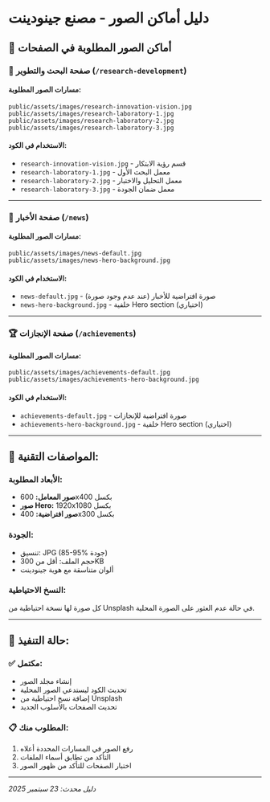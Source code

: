 # دليل أماكن الصور - مصنع جينودينت

## 📍 **أماكن الصور المطلوبة في الصفحات**

### 🔬 **صفحة البحث والتطوير** (`/research-development`)

#### **مسارات الصور المطلوبة:**
```
public/assets/images/research-innovation-vision.jpg
public/assets/images/research-laboratory-1.jpg  
public/assets/images/research-laboratory-2.jpg
public/assets/images/research-laboratory-3.jpg
```

#### **الاستخدام في الكود:**
- `research-innovation-vision.jpg` - قسم رؤية الابتكار
- `research-laboratory-1.jpg` - معمل البحث الأول
- `research-laboratory-2.jpg` - معمل التحليل والاختبار  
- `research-laboratory-3.jpg` - معمل ضمان الجودة

---

### 📰 **صفحة الأخبار** (`/news`)

#### **مسارات الصور المطلوبة:**
```
public/assets/images/news-default.jpg
public/assets/images/news-hero-background.jpg
```

#### **الاستخدام في الكود:**
- `news-default.jpg` - صورة افتراضية للأخبار (عند عدم وجود صورة)
- `news-hero-background.jpg` - خلفية Hero section (اختياري)

---

### 🏆 **صفحة الإنجازات** (`/achievements`)

#### **مسارات الصور المطلوبة:**
```
public/assets/images/achievements-default.jpg
public/assets/images/achievements-hero-background.jpg
```

#### **الاستخدام في الكود:**
- `achievements-default.jpg` - صورة افتراضية للإنجازات
- `achievements-hero-background.jpg` - خلفية Hero section (اختياري)

---

## 📐 **المواصفات التقنية:**

### **الأبعاد المطلوبة:**
- **صور المعامل:** 600x400 بكسل
- **صور Hero:** 1920x1080 بكسل  
- **صور افتراضية:** 400x300 بكسل

### **الجودة:**
- تنسيق: JPG (85-95% جودة)
- حجم الملف: أقل من 300KB
- ألوان متناسقة مع هوية جينودينت

### **النسخ الاحتياطية:**
كل صورة لها نسخة احتياطية من Unsplash في حالة عدم العثور على الصورة المحلية.

---

## 🎯 **حالة التنفيذ:**

### ✅ **مكتمل:**
- إنشاء مجلد الصور
- تحديث الكود ليستدعي الصور المحلية  
- إضافة نسخ احتياطية من Unsplash
- تحديث الصفحات بالأسلوب الجديد

### 📋 **المطلوب منك:**
1. رفع الصور في المسارات المحددة أعلاه
2. التأكد من تطابق أسماء الملفات
3. اختبار الصفحات للتأكد من ظهور الصور

---

*دليل محدث: 23 سبتمبر 2025*

